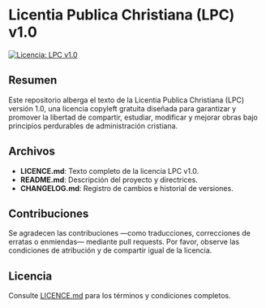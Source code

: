 # Licentia Publica Christiana (LPC) v1.0

[![Licencia: LPC v1.0](https://img.shields.io/badge/License-LPC%20v1.0-green?style=flat)](#licencia)

## Resumen

Este repositorio alberga el texto de la Licentia Publica Christiana (LPC) versión 1.0, una licencia copyleft gratuita diseñada para garantizar y promover la libertad de compartir, estudiar, modificar y mejorar obras bajo principios perdurables de administración cristiana.

## Archivos

- **LICENCE.md**: Texto completo de la licencia LPC v1.0.  
- **README.md**: Descripción del proyecto y directrices.  
- **CHANGELOG.md**: Registro de cambios e historial de versiones.

## Contribuciones

Se agradecen las contribuciones —como traducciones, correcciones de erratas o enmiendas— mediante pull requests. Por favor, observe las condiciones de atribución y de compartir igual de la licencia.

## Licencia

Consulte [LICENCE.md](LICENCE.md) para los términos y condiciones completos.
